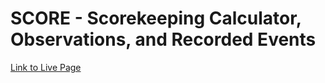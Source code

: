 SCORE - Scorekeeping Calculator, Observations, and Recorded Events
==================================================================

[Link to Live Page](https://actuallyfro.github.io/SCORE/)
